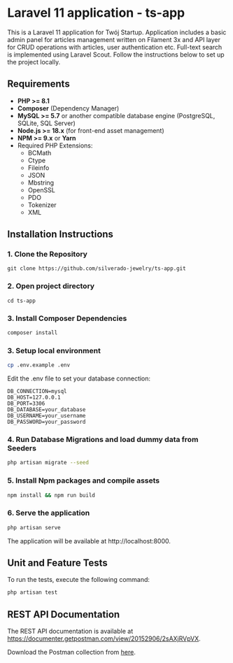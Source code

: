 # Laravel 11 application - ts-app

This is a Laravel 11 application for Twój Startup. 
Application includes a basic admin panel for articles management written on Filament 3x and API layer for CRUD operations with articles, user authentication etc.
Full-text search is implemented using Laravel Scout.
Follow the instructions below to set up the project locally.

## Requirements

- **PHP >= 8.1**
- **Composer** (Dependency Manager)
- **MySQL >= 5.7** or another compatible database engine (PostgreSQL, SQLite, SQL Server)
- **Node.js >= 18.x** (for front-end asset management)
- **NPM >= 9.x** or **Yarn**
- Required PHP Extensions:
    - BCMath
    - Ctype
    - Fileinfo
    - JSON
    - Mbstring
    - OpenSSL
    - PDO
    - Tokenizer
    - XML

## Installation Instructions

### 1. Clone the Repository

```
git clone https://github.com/silverado-jewelry/ts-app.git
```

### 2. Open project directory
```
cd ts-app
```

### 3. Install Composer Dependencies

```bash
composer install
```

### 3. Setup local environment

```bash
cp .env.example .env
```
Edit the .env file to set your database connection:
    
```
DB_CONNECTION=mysql
DB_HOST=127.0.0.1
DB_PORT=3306
DB_DATABASE=your_database
DB_USERNAME=your_username
DB_PASSWORD=your_password
```

### 4. Run Database Migrations and load dummy data from Seeders

```bash
php artisan migrate --seed
```

### 5. Install Npm packages and compile assets

```bash
npm install && npm run build
```

### 6. Serve the application

```bash
php artisan serve
```

The application will be available at http://localhost:8000.

## Unit and Feature Tests

To run the tests, execute the following command:

```bash
php artisan test
```

## REST API Documentation

The REST API documentation is available at https://documenter.getpostman.com/view/20152906/2sAXjRVpVX.

Download the Postman collection from [here](https://www.postman.com/abamka/workspace/public/collection/20152906-c1883a9c-30f7-462b-9b07-5ee221f74e59?action=share&creator=20152906).